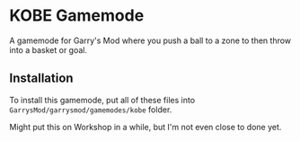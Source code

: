 # KOBE Gamemode

A gamemode for Garry's Mod where you push a ball to a zone to then throw into a basket or goal.

## Installation
To install this gamemode, put all of these files into `GarrysMod/garrysmod/gamemodes/kobe` folder.

Might put this on Workshop in a while, but I'm not even close to done yet.